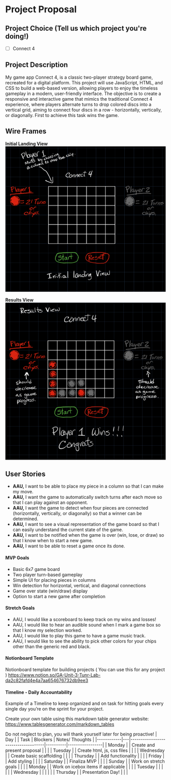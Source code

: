 # Project Proposal

## Project Choice (Tell us which project you're doing!)

- [ ] Connect 4

## Project Description 

 My game app Connect 4, is a classic two-player strategy board game, recreated for a digital platform. This project will use JavaScript, HTML, and CSS to build a web-based version, allowing players to enjoy the timeless gameplay in a modern, user-friendly interface. The objective is to create a responsive and interactive game that mimics the traditional Connect 4 experience, where players alternate turns to drop colored discs into a vertical grid, aiming to connect four discs in a row - horizontally, vertically, or diagonally. First to achieve this task wins the game. 

## Wire Frames

**Initial Landing View**
![alt text](<Connect4 wire frame initiel view.jpeg>)

**Results View**
![alt text](<Connect 4 wire frame results view.jpg>)

## User Stories
- **AAU,** I want to be able to place my piece in a column so that I can make my move.
- **AAU,** I want the game to automatically switch turns after each move so that I can play against an opponent.
- **AAU,** I want the game to detect when four pieces are connected (horizontally, vertically, or diagonally) so that a winner can be determined.
- **AAU,** I want to see a visual representation of the game board so that I can easily understand the current state of the game.
- **AAU,** I want to be notified when the game is over (win, lose, or draw) so that I know when to start a new game.
- **AAU,** I want to be able to reset a game once its done.

#### MVP Goals
- Basic 6x7 game board
- Two player turn-based gameplay
- Simple UI for placing pieces in columns
- Win detection for horizontal, vertical, and diagonal connections
- Game over state (win/draw) display
- Option to start a new game after completion

#### Stretch Goals

- AAU, I would like a scoreboard to keep track on my wins and losses!
- AAU, I would like to hear an audible sound when I mark a game box so that I know my selection worked.
- AAU, I would like to play this game to have a game music track.
- AAU, I would like to see the ability to pick other colors for your chips other than the generic red and black.


#### Notionboard Template
Notionboard template for building projects ( You can use this for any project )
https://www.notion.so/GA-Unit-3-Tunr-Lab-da2c82fafd4e4a7aa654676732db9ee3

#### Timeline - Daily Accountability
Example of a Timeline to keep organized and on task for hitting goals every single day you’re on the sprint for your project.

Create your own table using this markdown table generator website:
https://www.tablesgenerator.com/markdown_tables

Do not neglect to plan, you will thank yourself later for being proactive!
| Day        |   | Task                               | Blockers | Notes/ Thoughts |
|------------|---|------------------------------------|----------|-----------------|
| Monday     |   | Create and present proposal        |          |                 |
| Tuesday    |   | Create html, js, css files         |          |                 |
| Wednesday  |   | Create basic scaffolding           |          |                 |
| Thursday   |   | Add functionality                  |          |                 |
| Friday     |   | Add styling                        |          |                 |
| Saturday   |   | Finaliza MVP                       |          |                 |
| Sunday     |   | Work on stretch goals              |          |                 |
| Monday     |   | Work on icebox items if applicable |          |                 |
| Tuesday    |   |                                    |          |                 |
| Wednesday  |   |                                    |          |                 |
| Thursday   |   |         Presentation Day!          |          |                 |